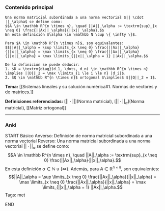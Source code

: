 ### Contenido principal

```ad-Formal
Una norma matricial subordinada a una norma vectorial $|| \cdot ||_\alpha$ se define como:
$$A \in \mathbb R^{n \times n}, \quad ||A||_\alpha := \textrm{sup}_{x \neq 0} \frac{||Ax||_\alpha}{||x||_\alpha}.$$
En esta definición $\alpha \in \mathbb N \cup \{ \infty \}$.
```

```ad-note
Para $A \in \mathbb R^{n \times n}$, son equivalentes:
$$||A||_\alpha = \sup \limits_{x \neq 0} \frac{||Ax||_\alpha}{||x||_\alpha} = \max \limits_{x \neq 0} \frac{||Ax||_\alpha}{||x||_\alpha} = \max \limits_{||x||_\alpha = 1} ||Ax||_\alpha.$$
```

```ad-note
De la definición se puede deducir:
1. $D = \textrm{diag}(d_1, \dots, d_n) \in \mathbb R^{n \times n} \implies ||D||_2 = \max \limits_{1 \le i \le n} |d_i|$.
2. $Q \in \mathbb R^{n \times n}$ ortogonal $\implies$ $||Q||_2 = 1$.
```


**Tema:** [[Sistemas lineales y su solución numérica#1. Normas de vectores y de matrices.]]

**Definiciones referenciadas:** [$|| \cdot ||$](Norma matricial), [$||\cdot||_ \alpha$](Norma matricial), [[Matriz ortogonal]]

---
### Anki

START
Básico
Anverso: Definición de norma matricial subordinada a una norma vectorial
Reverso: Una norma matricial subordinada a una norma vectorial $|| \cdot ||_\alpha$ se define como:
$$A \in \mathbb R^{n \times n}, \quad ||A||_\alpha := \textrm{sup}_{x \neq 0} \frac{||Ax||_\alpha}{||x||_\alpha}.$$
En esta definición $\alpha \in \mathbb N \cup \{ \infty \}$. Además, para $A \in \mathbb R^{n \times n}$, son equivalentes:
$$||A||_\alpha = \sup \limits_{x \neq 0} \frac{||Ax||_\alpha}{||x||_\alpha} = \max \limits_{x \neq 0} \frac{||Ax||_\alpha}{||x||_\alpha} = \max \limits_{||x||_\alpha = 1} ||Ax||_\alpha.$$
Tags: met
<!--ID: 1735044171392-->
END
